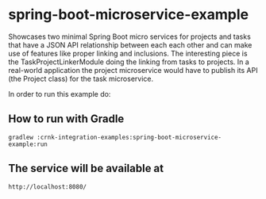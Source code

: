 # spring-boot-microservice-example

Showcases two minimal Spring Boot micro services for projects and
tasks that have a JSON API relationship
between each each other and can make use of features like proper linking and
inclusions. The interesting piece is the TaskProjectLinkerModule doing the linking
from tasks to projects. In a real-world application the project microservice would have
to publish its API (the Project class) for the task microservice.

In order to run this example do:

## How to run with Gradle

	gradlew :crnk-integration-examples:spring-boot-microservice-example:run

## The service will be available at
 
 	http://localhost:8080/
